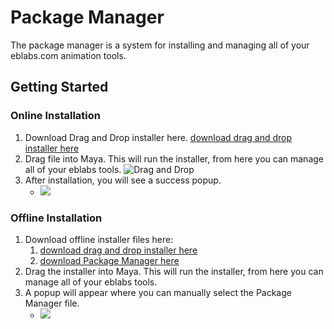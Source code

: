 
# Package Manager
The package manager is a system for installing and managing all of your eblabs.com animation tools. 
## Getting Started

### Online Installation

 1. Download Drag and Drop installer here. [download drag and drop installer here](https://raw.githubusercontent.com/eblabs/eblabs_docs/master/Installer/eblabs_drag_drop_install.py)
2. Drag file into Maya. This will run the installer, from here you can manage all of your eblabs tools.
![Drag and Drop](https://raw.githubusercontent.com/eblabs/eblabs_docs/master/docs/PackageManager/eblabsPackageManager_installer.gif)
3. After installation, you will see a success popup. 
    - ![](https://raw.githubusercontent.com/eblabs/eblabs_docs/master/docs/PackageManager/eblabsPackageManager_installer_success.png)


### Offline Installation
1. Download offline installer files here:
    1. [download drag and drop installer here](https://raw.githubusercontent.com/eblabs/eblabs_docs/master/Installer/eblabs_drag_drop_install.py)
    2. [download Package Manager here](https://github.com/eblabs/eblabs_docs/raw/master/Installer/eblabs_PackageManager_0.0.zip)
2. Drag the installer into Maya. This will run the installer, from here you can manage all of your eblabs tools.
3. A popup will appear where you can manually select the Package Manager file. 
    - ![](https://raw.githubusercontent.com/eblabs/eblabs_docs/master/docs/PackageManager/eblabsPackageManager_installer_offline.png)
